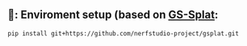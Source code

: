 ## 🐔: Enviroment setup (based on [GS-Splat](https://github.com/nerfstudio-project/gsplat):
```
pip install git+https://github.com/nerfstudio-project/gsplat.git
```



